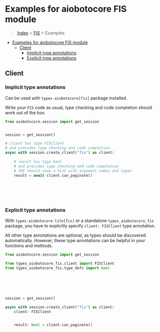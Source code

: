 <a id="examples-for-aiobotocore-fis-module"></a>

# Examples for aiobotocore FIS module

> [Index](../README.md) > [FIS](./README.md) > Examples

- [Examples for aiobotocore FIS module](#examples-for-aiobotocore-fis-module)
  - [Client](#client)
    - [Implicit type annotations](#implicit-type-annotations)
    - [Explicit type annotations](#explicit-type-annotations)

<a id="client"></a>

## Client

<a id="implicit-type-annotations"></a>

### Implicit type annotations

Can be used with `types-aiobotocore[fis]` package installed.

Write your `FIS` code as usual, type checking and code completion should work
out of the box.

```python
from aiobotocore.session import get_session


session = get_session()

# client has type FISClient
# and provides type checking and code completion
async with session.create_client("fis") as client:
    
    # result has type bool
    # and provides type checking and code completion
    # IDE should show a hint with argument names and types
    result = await client.can_paginate()
    

    

    
```

<a id="explicit-type-annotations"></a>

### Explicit type annotations

With `types-aiobotocore-lite[fis]` or a standalone `types_aiobotocore_fis`
package, you have to explicitly specify `client: FISClient` type annotation.

All other type annotations are optional, as types should be discovered
automatically. However, these type annotations can be helpful in your functions
and methods.

```python
from aiobotocore.session import get_session

from types_aiobotocore_fis.client import FISClient
from types_aiobotocore_fis.type_defs import bool






session = get_session()

async with session.create_client("fis") as client:
    client: FISClient

    
    result: bool = client.can_paginate()
    

    

    
```
